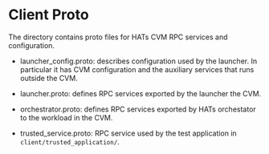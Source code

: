 # Client Proto

The directory contains proto files for HATs CVM RPC services and configuration.

* launcher_config.proto: describes configuration used by the launcher.
In particular it has CVM configuration and the auxiliary services that runs
outside the CVM.

* launcher.proto: defines RPC services exported by the launcher the CVM.

* orchestrator.proto: defines RPC services exported by HATs orchestator to the
workload in the CVM.

* trusted_service.proto: RPC service used by the test application in
`client/trusted_application/`.
